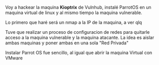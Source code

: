 Voy a hackear la maquina **Kioptrix** de Vulnhub, instalé ParrotOS en un maquina virtual de linux y al mismo tiempo la maquina vulnerable.

Lo primero que haré será un nmap a la IP de la maquina, a ver qlq

Tuve que realizar un proceso de configuracion de redes para quitarle acceso a la maquina vulnerable y la maquina atacante.  La idea es aislar ambas maquinas y poner ambas en una sola "Red Privada"

Instalar Parrot OS fue sencillo, al igual que abrir la maquina Virtual con VMware

